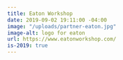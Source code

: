 ```yaml
---
title: Eaton Workshop
date: 2019-09-02 19:11:00 -04:00
image: "/uploads/partner-eaton.jpg"
image-alt: logo for eaton
url: https://www.eatonworkshop.com/
is-2019: true
---
```


